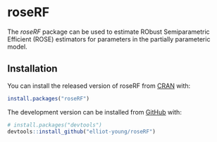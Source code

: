 
<!-- README.md is generated from README.Rmd. Please edit that file -->

# roseRF

<!-- badges: start -->
<!-- badges: end -->

The *roseRF* package can be used to estimate RObust Semiparametric Efficient (ROSE) estimators for parameters in the partially parameteric model.

## Installation

You can install the released version of roseRF from [CRAN](https://CRAN.R-project.org) with:

``` r
install.packages("roseRF")
```


The development version can be installed from
[GitHub](https://github.com/) with:

``` r
# install.packages("devtools")
devtools::install_github("elliot-young/roseRF")
```

<!--
## Example

This is a basic example which shows you how to solve a common problem:

```{r example}
library(roseRF)
## basic example code
```
-->
